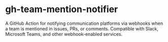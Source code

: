 # gh-team-mention-notifier
A GitHub Action for notifying communication platforms via webhooks when a team is mentioned in issues, PRs, or comments. Compatible with Slack, Microsoft Teams, and other webhook-enabled services.
